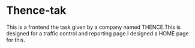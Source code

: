 # Thence-tak
This is a frontend the task given by a company named THENCE.This is designed for a traffic control and reporting page.I designed a HOME page for this.
